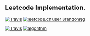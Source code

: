 ## Leetcode Implementation.

[![Travis](https://img.shields.io/badge/language-Java-blue.svg)](https://github.com/brandon0824/leetcode) [![leetcode.cn user BrandonNg](https://img.shields.io/badge/dynamic/json?style=flat&labelColor=black&color=blue&label=leetcode.cn&query=solvedOverTotal&url=https%3A%2F%2Fbadges.xyli.codes%2Fapi%2Fusers%2FBrandonNg%2Fcn%2F&logo=leetcode&logoColor=yellow)](https://leetcode.cn/u/brandonng/)

[![Travis](https://img.shields.io/website?down_color=lightgrey&down_message=offline&label=Brandon%20Space&up_color=blue&up_message=online&url=https%3A%2F%2Fbrandonng.tech)](https://brandonng.tech)
[![algorithm](https://img.shields.io/badge/algorithm-Brandon%20Space-blue)](https://brandonng.tech/algorithm/)
